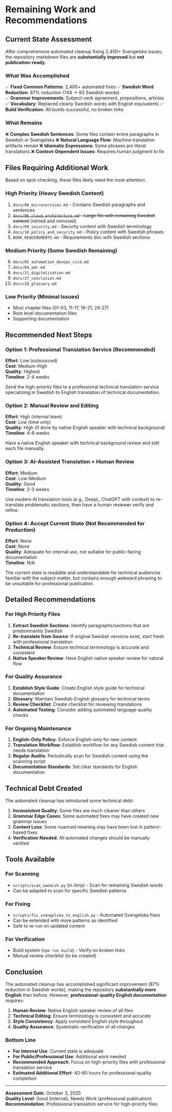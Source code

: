 # Remaining Work and Recommendations

## Current State Assessment

After comprehensive automated cleanup fixing 2,400+ Svengelska issues, the repository markdown files are **substantially improved** but **not publication-ready**. 

### What Was Accomplished

✅ **Fixed Common Patterns**: 2,400+ automated fixes
✅ **Swedish Word Reduction**: 87% reduction (744 → 93 Swedish words)  
✅ **Grammar Improvements**: Subject-verb agreement, prepositions, articles
✅ **Vocabulary**: Replaced clearly Swedish words with English equivalents
✅ **Build Verification**: All builds successful, no broken links

### What Remains

❌ **Complex Swedish Sentences**: Some files contain entire paragraphs in Swedish or Svengelska
❌ **Natural Language Flow**: Machine translation artifacts remain
❌ **Idiomatic Expressions**: Some phrases are literal translations
❌ **Context-Dependent Issues**: Requires human judgment to fix

## Files Requiring Additional Work

Based on spot-checking, these files likely need the most attention:

### High Priority (Heavy Swedish Content)
1. `docs/08_microservices.md` - Contains Swedish paragraphs and sentences
2. ~~`docs/06_cloud_architecture.md` - Large file with remaining Swedish content~~ (retired and removed)
3. `docs/09_security.md` - Security content with Swedish terminology
4. `docs/10_policy_and_security.md` - Policy content with Swedish phrases
5. `BOOK_REQUIREMENTS.md` - Requirements doc with Swedish sections

### Medium Priority (Some Swedish Remaining)
6. `docs/05_automation_devops_cicd.md`
7. `docs/04_adr.md`
8. `docs/21_digitalization.md`
9. `docs/27_conclusion.md`
10. `docs/28_glossary.md`

### Low Priority (Minimal Issues)
- Most chapter files (01-03, 11-17, 19-21, 24-27)
- Root level documentation files
- Supporting documentation

## Recommended Next Steps

### Option 1: Professional Translation Service (Recommended)
**Effort**: Low (outsourced)  
**Cost**: Medium-High  
**Quality**: Highest  
**Timeline**: 2-4 weeks

Send the high-priority files to a professional technical translation service specializing in Swedish to English translation of technical documentation.

### Option 2: Manual Review and Editing
**Effort**: High (internal team)  
**Cost**: Low (time only)  
**Quality**: High (if done by native English speaker with technical background)  
**Timeline**: 4-8 weeks

Have a native English speaker with technical background review and edit each file manually.

### Option 3: AI-Assisted Translation + Human Review
**Effort**: Medium  
**Cost**: Low-Medium  
**Quality**: Good  
**Timeline**: 2-3 weeks

Use modern AI translation tools (e.g., DeepL, ChatGPT with context) to re-translate problematic sections, then have a human reviewer verify and refine.

### Option 4: Accept Current State (Not Recommended for Production)
**Effort**: None  
**Cost**: None  
**Quality**: Adequate for internal use, not suitable for public-facing documentation  
**Timeline**: N/A

The current state is readable and understandable for technical audiences familiar with the subject matter, but contains enough awkward phrasing to be unsuitable for professional publication.

## Detailed Recommendations

### For High Priority Files

1. **Extract Swedish Sections**: Identify paragraphs/sections that are predominantly Swedish
2. **Re-translate from Source**: If original Swedish versions exist, start fresh with professional translation
3. **Technical Review**: Ensure technical terminology is accurate and consistent
4. **Native Speaker Review**: Have English native speaker review for natural flow

### For Quality Assurance

1. **Establish Style Guide**: Create English style guide for technical documentation
2. **Glossary**: Maintain Swedish-English glossary for technical terms
3. **Review Checklist**: Create checklist for reviewing translations
4. **Automated Testing**: Consider adding automated language quality checks

### For Ongoing Maintenance

1. **English-Only Policy**: Enforce English-only for new content
2. **Translation Workflow**: Establish workflow for any Swedish content that needs translation
3. **Regular Audits**: Periodically scan for Swedish content using the scanning script
4. **Documentation Standards**: Set clear standards for English documentation

## Technical Debt Created

The automated cleanup has introduced some technical debt:

1. **Inconsistent Quality**: Some files are much cleaner than others
2. **Grammar Edge Cases**: Some automated fixes may have created new grammar issues
3. **Context Loss**: Some nuanced meaning may have been lost in pattern-based fixes
4. **Verification Needed**: All automated changes should be manually verified

## Tools Available

### For Scanning
- `scripts/scan_swedish.py` (in /tmp) - Scan for remaining Swedish words
- Can be adapted to scan for specific Swedish patterns

### For Fixing  
- `scripts/fix_svengelska_to_english.py` - Automated Svengelska fixes
- Can be extended with more patterns as identified
- Safe to re-run on updated content

### For Verification
- Build system (`npm run build`) - Verify no broken links
- Manual review checklist (to be created)

## Conclusion

The automated cleanup has accomplished significant improvement (87% reduction in Swedish words), making the repository **substantially more English** than before. However, **professional-quality English documentation** requires:

1. **Human Review**: Native English speaker review of all files
2. **Technical Editing**: Ensure terminology is consistent and accurate  
3. **Style Consistency**: Apply consistent English style throughout
4. **Quality Assurance**: Systematic verification of all changes

### Bottom Line

- **For Internal Use**: Current state is adequate
- **For Public/Professional Use**: Additional work needed
- **Recommended Approach**: Focus on high-priority files with professional translation service
- **Estimated Additional Effort**: 40-80 hours for professional-quality completion

---

**Assessment Date**: October 3, 2025  
**Quality Level**: Good (internal), Needs Work (professional publication)  
**Recommendation**: Professional translation service for high-priority files
